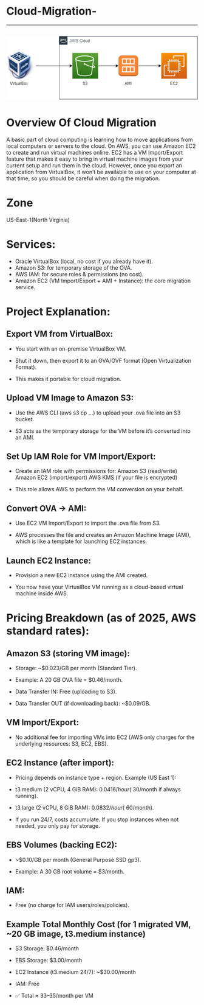 # Cloud-Migration-

---
![alt text](image-1.png)
---

# Overview Of Cloud Migration
A basic part of cloud computing is learning how to move applications from local computers or servers to the cloud. On AWS, you can use Amazon EC2 to create and run virtual machines online. EC2 has a VM Import/Export feature that makes it easy to bring in virtual machine images from your current setup and run them in the cloud. However, once you export an application from VirtualBox, it won’t be available to use on your computer at that time, so you should be careful when doing the migration.

# Zone
US-East-1(North Virginia)

# Services:
- Oracle VirtualBox (local, no cost if you already have it).
- Amazon S3: for temporary storage of the OVA.
- AWS IAM: for secure roles & permissions (no cost).
- Amazon EC2 (VM Import/Export + AMI + Instance): the core migration service.

# Project Explanation:
## Export VM from VirtualBox:
- You start with an on-premise VirtualBox VM.

- Shut it down, then export it to an OVA/OVF format (Open Virtualization Format).

- This makes it portable for cloud migration.
## Upload VM Image to Amazon S3:
- Use the AWS CLI (aws s3 cp ...) to upload your .ova file into an S3 bucket.

- S3 acts as the temporary storage for the VM before it’s converted into an AMI.
## Set Up IAM Role for VM Import/Export:
- Create an IAM role with permissions for:
  Amazon S3 (read/write)
  Amazon EC2 (import/export)
  AWS KMS (if your file is encrypted)

- This role allows AWS to perform the VM conversion on your behalf.
## Convert OVA → AMI:
- Use EC2 VM Import/Export to import the .ova file from S3.

- AWS processes the file and creates an Amazon Machine Image (AMI), which is like a template for launching EC2 instances.
## Launch EC2 Instance:
- Provision a new EC2 instance using the AMI created.

- You now have your VirtualBox VM running as a cloud-based virtual machine inside AWS.


# Pricing Breakdown (as of 2025, AWS standard rates):
## Amazon S3 (storing VM image):
- Storage: ~$0.023/GB per month (Standard Tier).

- Example: A 20 GB OVA file = $0.46/month.

- Data Transfer IN: Free (uploading to S3).

- Data Transfer OUT (if downloading back): ~$0.09/GB.
## VM Import/Export:
- No additional fee for importing VMs into EC2 (AWS only charges for the underlying resources: S3, EC2, EBS).
## EC2 Instance (after import):
- Pricing depends on instance type + region.
Example (US East 1):
- t3.medium (2 vCPU, 4 GiB RAM): $0.0416/hour (~$30/month if always running).

- t3.large (2 vCPU, 8 GiB RAM): $0.0832/hour (~$60/month).

- If you run 24/7, costs accumulate. If you stop instances when not needed, you only pay for storage.
## EBS Volumes (backing EC2):
- ~$0.10/GB per month (General Purpose SSD gp3).

- Example: A 30 GB root volume = $3/month.
## IAM:
- Free (no charge for IAM users/roles/policies).
## Example Total Monthly Cost (for 1 migrated VM, ~20 GB image, t3.medium instance)
- S3 Storage: $0.46/month

- EBS Storage: $3.00/month

- EC2 Instance (t3.medium 24/7): ~$30.00/month

- IAM: Free
- ✅ Total ≈ $33–$35/month per VM